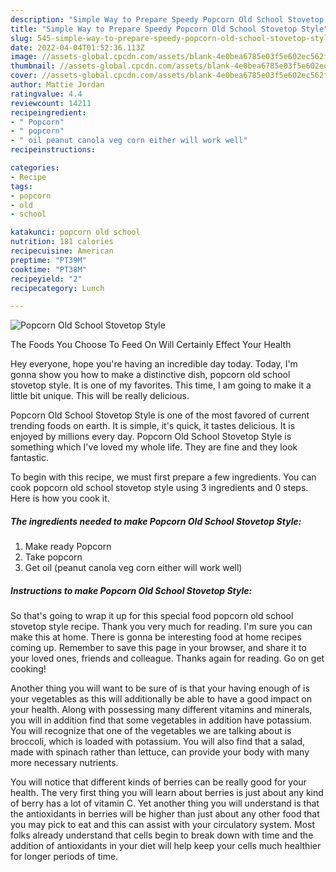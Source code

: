 ```yaml
---
description: "Simple Way to Prepare Speedy Popcorn Old School Stovetop Style"
title: "Simple Way to Prepare Speedy Popcorn Old School Stovetop Style"
slug: 545-simple-way-to-prepare-speedy-popcorn-old-school-stovetop-style
date: 2022-04-04T01:52:36.113Z
image: //assets-global.cpcdn.com/assets/blank-4e0bea6785e03f5e602ec562f230caae08da540cada707380b4fe1bbebba43da.png
thumbnail: //assets-global.cpcdn.com/assets/blank-4e0bea6785e03f5e602ec562f230caae08da540cada707380b4fe1bbebba43da.png
cover: //assets-global.cpcdn.com/assets/blank-4e0bea6785e03f5e602ec562f230caae08da540cada707380b4fe1bbebba43da.png
author: Mattie Jordan
ratingvalue: 4.4
reviewcount: 14211
recipeingredient:
- " Popcorn"
- " popcorn"
- " oil peanut canola veg corn either will work well"
recipeinstructions:

categories:
- Recipe
tags:
- popcorn
- old
- school

katakunci: popcorn old school 
nutrition: 181 calories
recipecuisine: American
preptime: "PT39M"
cooktime: "PT38M"
recipeyield: "2"
recipecategory: Lunch

---
```



![Popcorn Old School Stovetop Style](//assets-global.cpcdn.com/assets/blank-4e0bea6785e03f5e602ec562f230caae08da540cada707380b4fe1bbebba43da.png)

The Foods You Choose To Feed On Will Certainly Effect Your Health

Hey everyone, hope you're having an incredible day today. Today, I'm gonna show you how to make a distinctive dish, popcorn old school stovetop style. It is one of my favorites. This time, I am going to make it a little bit unique. This will be really delicious.



Popcorn Old School Stovetop Style is one of the most favored of current trending foods on earth. It is simple, it's quick, it tastes delicious. It is enjoyed by millions every day. Popcorn Old School Stovetop Style is something which I've loved my whole life. They are fine and they look fantastic.


To begin with this recipe, we must first prepare a few ingredients. You can cook popcorn old school stovetop style using 3 ingredients and 0 steps. Here is how you cook it.

<!--inarticleads1-->

##### The ingredients needed to make Popcorn Old School Stovetop Style:

1. Make ready  Popcorn
1. Take  popcorn
1. Get  oil (peanut canola veg corn either will work well)




<!--inarticleads2-->

##### Instructions to make Popcorn Old School Stovetop Style:





So that's going to wrap it up for this special food popcorn old school stovetop style recipe. Thank you very much for reading. I'm sure you can make this at home. There is gonna be interesting food at home recipes coming up. Remember to save this page in your browser, and share it to your loved ones, friends and colleague. Thanks again for reading. Go on get cooking!

Another thing you will want to be sure of is that your having enough of is your vegetables as this will additionally be able to have a good impact on your health. Along with possessing many different vitamins and minerals, you will in addition find that some vegetables in addition have potassium. You will recognize that one of the vegetables we are talking about is broccoli, which is loaded with potassium. You will also find that a salad, made with spinach rather than lettuce, can provide your body with many more necessary nutrients.

You will notice that different kinds of berries can be really good for your health. The very first thing you will learn about berries is just about any kind of berry has a lot of vitamin C. Yet another thing you will understand is that the antioxidants in berries will be higher than just about any other food that you may pick to eat and this can assist with your circulatory system. Most folks already understand that cells begin to break down with time and the addition of antioxidants in your diet will help keep your cells much healthier for longer periods of time.
